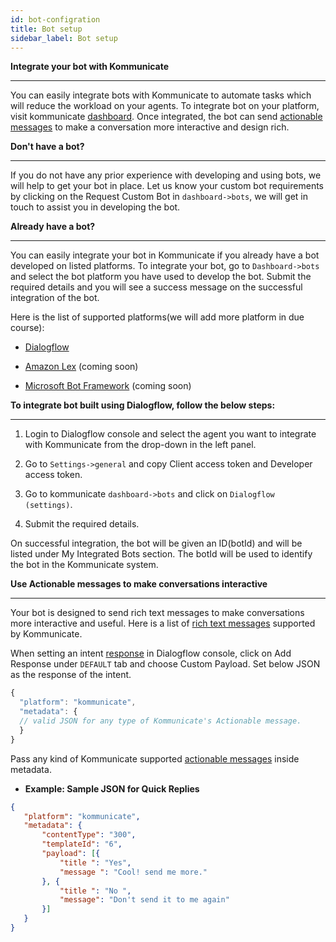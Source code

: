```yaml
---
id: bot-configration
title: Bot setup
sidebar_label: Bot setup
---
```


**Integrate your bot with Kommunicate**

* * *


You can easily integrate bots with Kommunicate to automate tasks which will reduce the workload on your agents. To integrate bot on your platform, visit kommunicate [dashboard](https://dashboard.kommunicate.io/bots/). Once integrated, the bot can send [actionable messages](https://docs.kommunicate.io/docs/actionable-messages.html) to make a conversation more interactive and design rich.

**Don't have a bot?**

* * *


If you do not have any prior experience with developing and using bots, we will help to get your bot in place. Let us know your custom bot requirements by clicking on the Request Custom Bot in `dashboard->bots`, we will get in touch to assist you in developing the bot.

**Already have a bot?**

* * *


You can easily integrate your bot in Kommunicate if you already have a bot developed on listed platforms. To integrate your bot, go to `Dashboard->bots` and select the bot platform you have used to develop the bot. Submit the required details and you will see a success message on the successful integration of the bot.

Here is the list of supported platforms(we will add more platform in due course):

* [Dialogflow](https://dialogflow.com/)

* [Amazon Lex](https://aws.amazon.com/lex/) (coming soon)

* [Microsoft Bot Framework](https://dev.botframework.com/) (coming soon)

**To integrate bot built using Dialogflow, follow the below steps:**

* * *


1. Login to Dialogflow console and select the agent you want to integrate with Kommunicate from the drop-down in the left panel.

2. Go to `Settings->general` and copy Client access token and Developer access token.

3. Go to kommunicate `dashboard->bots` and click on `Dialogflow (settings)`.

4. Submit the required details.

On successful integration, the bot will be given an ID(botId) and will be listed under My Integrated Bots section. The botId will be used to identify the bot in the Kommunicate system.


**Use Actionable messages to make conversations interactive**

* * *


Your bot is designed to send rich text messages to make conversations more interactive and useful. Here is a list of [rich text messages](https://docs.kommunicate.io/docs/actionable-messages.html) supported by Kommunicate.

When setting an intent [response](https://dialogflow.com/docs/intents#response) in Dialogflow console, click on Add Response under `DEFAULT` tab and choose Custom Payload. Set below JSON as the response of the intent.

``` javascript
{
  "platform": "kommunicate",
  "metadata": {
  // valid JSON for any type of Kommunicate's Actionable message.
  }
}
```

Pass any kind of Kommunicate supported [actionable messages](https://docs.kommunicate.io/docs/actionable-messages.html) inside metadata.

* **Example: Sample JSON for Quick Replies**
``` JSON
{
   "platform": "kommunicate",
   "metadata": {
       "contentType": "300",
       "templateId": "6",
       "payload": [{
           "title ": "Yes",
           "message ": "Cool! send me more."
       }, {
           "title ": "No ",
           "message": "Don't send it to me again"
       }]
   }
}
```

